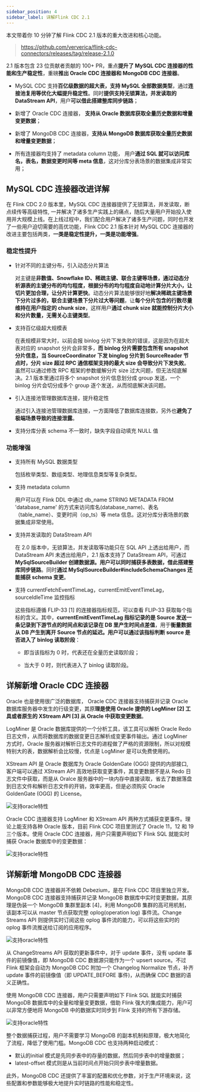 ```yaml
---
sidebar_position: 4
sidebar_label: 详解Flink CDC 2.1
---
```

本文带着你 10 分钟了解 Flink CDC 2.1 版本的重大改进和核心功能。

> https://github.com/ververica/flink-cdc-connectors/releases/tag/release-2.1.0

2.1 版本包含 23 位贡献者贡献的 100+ PR，重点**提升了 MySQL CDC 连接器的性能和生产稳定性**，重磅**推出 Oracle CDC 连接器和 MongoDB CDC 连接器**。

- MySQL CDC 支持**百亿级数据的超大表，支持 MySQL 全部数据类型**，通过**连接池复用等优化大幅提升稳定性**。同时**提供支持无锁算法，并发读取的 DataStream API**，用户**可以借此搭建整库同步链路**；

- 新增了 Oracle CDC 连接器， **支持从 Oracle 数据库获取全量历史数据和增量变更数据**；

- 新增了 MongoDB CDC 连接器，**支持从 MongoDB 数据库获取全量历史数据和增量变更数据**；

- 所有连接器均支持了 metadata column 功能， 用户**通过 SQL 就可以访问库名，表名，数据变更时间等 meta 信息**，这对分库分表场景的数据集成非常实用；

## MySQL CDC 连接器改进详解

在 Flink CDC 2.0 版本里，MySQL CDC 连接器提供了无锁算法，并发读取，断点续传等高级特性, 一并解决了诸多生产实践上的痛点，随后大量用户开始投入使用并大规模上线。在上线过程中，我们配合用户解决了诸多生产问题，同时也开发了一些用户迫切需要的高优功能，Flink CDC 2.1 版本针对 MySQL CDC 连接器的改进主要包括两类，**一类是稳定性提升，一类是功能增强**。

### 稳定性提升

- 针对不同的主键分布，引入动态分片算法

    对主键是**非数值、Snowflake ID、稀疏主键、联合主键等场景，通过动态分析源表的主键分布的均匀程度，根据分布的均匀程度自动地计算分片大小，让切片更加合理，让分片计算更快**。动态分片算法能够很好地**解决稀疏主键场景下分片过多的，联合主键场景下分片过大等问题**，让**每个分片包含的行数尽量维持在用户指定的 chunk size**，这样用户**通过 chunk size 就能控制分片大小和分片数量，无需关心主键类型**。

- 支持百亿级超大规模表

    在表规模非常大时，以前会报 binlog 分片下发失败的错误，这是因为在超大表对应的 snapshot 分片会非常多，**而 binlog 分片需要包含所有 snapshot 分片信息，当 SourceCoordinator 下发 binglog 分片到 SourceReader 节点时，分片 size 超过 RPC 通信框架支持的最大 size 会导致分片下发失败**。虽然可以通过修改 RPC 框架的参数缓解分片 size 过大问题，但无法彻底解决。2.1 版本里通过将多个 snapshot 分片信息划分成 group 发送，一个 binlog 分片会切分成多个 group 逐个发送，从而彻底解决该问题。

- 引入连接池管理数据库连接，提升稳定性
    
    通过引入连接池管理数据库连接，一方面降低了数据库连接数，另外也**避免了极端场景导致的连接泄露**。

- 支持分库分表 schema 不一致时，缺失字段自动填充 NULL 值

### 功能增强

- 支持所有 MySQL 数据类型

    包括枚举类型、数组类型、地理信息类型等复杂类型。

- 支持 metadata column

    用户可以在 Flink DDL 中通过 db_name STRING METADATA FROM 'database_name' 的方式来访问库名(database_name)、表名（table_name）、变更时间（op_ts）等 meta 信息。这对分库分表场景的数据集成非常使用。

- 支持并发读取的 DataStream API

   在 2.0 版本中，无锁算法，并发读取等功能只在 SQL API 上透出给用户，而 DataStream API 未透出给用户，2.1 版本支持了 DataStream API，可通过 **MySqlSourceBuilder 创建数据源。用户可以同时捕获多表数据，借此搭建整库同步链路**。同时**通过 MySqlSourceBuilder#includeSchemaChanges 还能捕获 schema 变更**。

- 支持 currentFetchEventTimeLag，currentEmitEventTimeLag，sourceIdleTime 监控指标

    这些指标遵循 FLIP-33 [1] 的连接器指标规范，可以查看 FLIP-33 获取每个指标的含义。其中，**currentEmitEventTimeLag 指标记录的是 Source 发送一条记录到下游节点的时间点和该记录在 DB 里产生时间点差值**，用于**衡量数据从 DB 产生到离开 Source 节点的延迟。用户可以通过该指标判断 source 是否进入了 binlog 读取阶段**：

    - 即当该指标为 0 时，代表还在全量历史读取阶段；

    - 当大于 0 时，则代表进入了 binlog 读取阶段。

## 详解新增 Oracle CDC 连接器

Oracle 也是使用很广泛的数据库， Oracle CDC 连接器支持捕获并记录 Oracle 数据库服务器中发生的行级变更，其原**理是使用 Oracle 提供的 LogMiner [2] 工具或者原生的 XStream API [3] 从 Oracle 中获取变更数据**。

LogMiner 是 Oracle 数据库提供的一个分析工具，该工具可以解析 Oracle Redo 日志文件，从而将数据库的数据变更日志解析成变更事件输出。通过 LogMiner 方式时，Oracle 服务器对解析日志文件的进程做了严格的资源限制，所以对规模特别大的表，数据解析会比较慢，优点是 LogMiner 是可以免费使用的。

XStream API 是 Oracle 数据库为 Oracle GoldenGate (OGG) 提供的内部接口, 客户端可以通过 XStream API 高效地获取变更事件，其变更数据不是从 Redo 日志文件中获取，而是从 Oralce 服务器中的一块内存中直接读取，省去了数据落盘到日志文件和解析日志文件的开销，效率更高，但是必须购买 Oracle GoldenGate (OGG) 的 License。

![支持oracle特性](./img/cdcoracle.png)

Oracle CDC 连接器支持 LogMiner 和 XStream API 两种方式捕获变更事件。理论上能支持各种 Oracle 版本，目前 Flink CDC 项目里测试了 Oracle 11，12 和 19 三个版本。使用 Oracle CDC 连接器，用户只需要声明如下 Flink SQL 就能实时捕获 Oracle 数据库中的变更数据：

![支持oracle特性](./img/oraclemoban.png)

## 详解新增 MongoDB CDC 连接器

MongoDB CDC 连接器并不依赖 Debezium，是在 Flink CDC 项目里独立开发。MongoDB CDC 连接器支持捕获并记录 MongoDB 数据库中实时变更数据，其原理是伪装一个 MongoDB 集群里副本 [4]，利用 MongoDB 集群的高可用机制，该副本可以从 master 节点获取完整 oplog(operation log) 事件流。Change Streams API 则提供实时订阅这些 oplog 事件流的能力，可以将这些实时的 oplog 事件流推送给订阅的应用程序。

![支持oracle特性](./img/mongodb.png)

从 ChangeStreams API 获取的更新事件中，对于 update 事件，没有 update 事件的前镜像值，即 MongoDB CDC 数据源只能作为一个 upsert source。不过 Flink 框架会自动为 MongoDB CDC 附加一个 Changelog Normalize 节点，补齐 update 事件的前镜像值（即 UPDATE_BEFORE 事件)，从而确保 CDC 数据的语义正确性。

使用 MongoDB CDC 连接器，用户只需要声明如下 Flink SQL 就能实时捕获 MongoDB 数据库中的全量和增量变更数据，借助 Flink 强大的集成能力，用户可以非常方便地将 MongoDB 中的数据实时同步到 Flink 支持的所有下游存储。

![支持oracle特性](./img/monggodbsql.png)

整个数据捕获过程，用户不需要学习 MongoDB 的副本机制和原理，极大地简化了流程，降低了使用门槛。MongoDB CDC 也支持两种启动模式：

- 默认的initial 模式是先同步表中的存量的数据，然后同步表中的增量数据；
- latest-offset 模式则是从当前时间点开始只同步表中增量数据。

此外，MongoDB CDC 还提供了丰富的配置和优化参数，对于生产环境来说，这些配置和参数能够极大地提升实时链路的性能和稳定性。